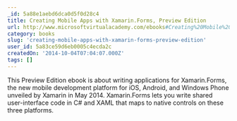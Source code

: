 ```yaml
---
_id: 5a88e1aebd6dca0d5f0d28c4
title: Creating Mobile Apps with Xamarin.Forms, Preview Edition
url: http://www.microsoftvirtualacademy.com/ebooks#Creating%20Mobile%20Apps%20with%20Xamarin.Forms,%20Preview%20Edition
category: books
slug: 'creating-mobile-apps-with-xamarin-forms-preview-edition'
user_id: 5a83ce59d6eb0005c4ecda2c
createdOn: '2014-10-04T07:04:07.000Z'
tags: []
---
```


This Preview Edition ebook is about writing applications for Xamarin.Forms, the new mobile development platform for iOS, Android, and Windows Phone unveiled by Xamarin in May 2014. Xamarin.Forms lets you write shared user-interface code in C# and XAML that maps to native controls on these three platforms.
